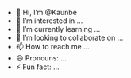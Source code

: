 - 👋 Hi, I’m @Kaunbe
- 👀 I’m interested in ...
- 🌱 I’m currently learning ...
- 💞️ I’m looking to collaborate on ...
- 📫 How to reach me ...
- 😄 Pronouns: ...
- ⚡ Fun fact: ...

<!---
Kaunbe/Kaunbe is a ✨ special ✨ repository because its `README.md` (this file) appears on your GitHub profile.
You can click the Preview link to take a look at your changes.
--->
